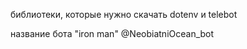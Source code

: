 библиотеки, которые нужно скачать 
dotenv и  telebot

название бота "iron man"   @NeobiatniOcean_bot
